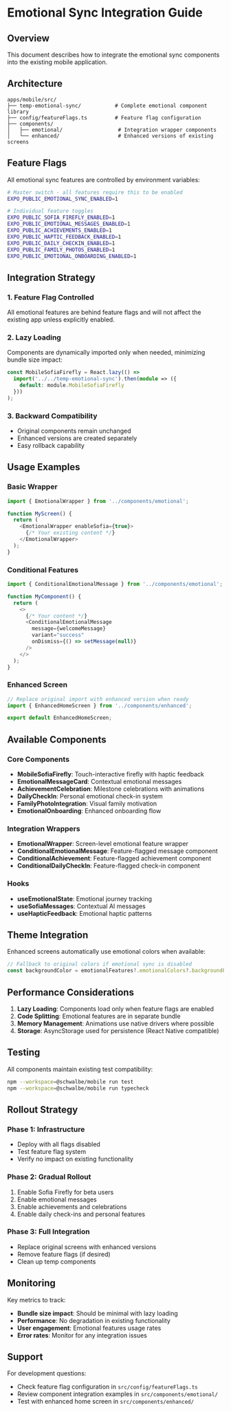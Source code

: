 # Emotional Sync Integration Guide

## Overview

This document describes how to integrate the emotional sync components into the existing mobile application.

## Architecture

```
apps/mobile/src/
├── temp-emotional-sync/           # Complete emotional component library
├── config/featureFlags.ts         # Feature flag configuration
├── components/
│   ├── emotional/                  # Integration wrapper components
│   └── enhanced/                   # Enhanced versions of existing screens
```

## Feature Flags

All emotional sync features are controlled by environment variables:

```bash
# Master switch - all features require this to be enabled
EXPO_PUBLIC_EMOTIONAL_SYNC_ENABLED=1

# Individual feature toggles
EXPO_PUBLIC_SOFIA_FIREFLY_ENABLED=1
EXPO_PUBLIC_EMOTIONAL_MESSAGES_ENABLED=1
EXPO_PUBLIC_ACHIEVEMENTS_ENABLED=1
EXPO_PUBLIC_HAPTIC_FEEDBACK_ENABLED=1
EXPO_PUBLIC_DAILY_CHECKIN_ENABLED=1
EXPO_PUBLIC_FAMILY_PHOTOS_ENABLED=1
EXPO_PUBLIC_EMOTIONAL_ONBOARDING_ENABLED=1
```

## Integration Strategy

### 1. Feature Flag Controlled

All emotional features are behind feature flags and will not affect the existing app unless explicitly enabled.

### 2. Lazy Loading

Components are dynamically imported only when needed, minimizing bundle size impact:

```typescript
const MobileSofiaFirefly = React.lazy(() =>
  import('../../temp-emotional-sync').then(module => ({
    default: module.MobileSofiaFirefly
  }))
);
```

### 3. Backward Compatibility

- Original components remain unchanged
- Enhanced versions are created separately
- Easy rollback capability

## Usage Examples

### Basic Wrapper

```typescript
import { EmotionalWrapper } from '../components/emotional';

function MyScreen() {
  return (
    <EmotionalWrapper enableSofia={true}>
      {/* Your existing content */}
    </EmotionalWrapper>
  );
}
```

### Conditional Features

```typescript
import { ConditionalEmotionalMessage } from '../components/emotional';

function MyComponent() {
  return (
    <>
      {/* Your content */}
      <ConditionalEmotionalMessage
        message={welcomeMessage}
        variant="success"
        onDismiss={() => setMessage(null)}
      />
    </>
  );
}
```

### Enhanced Screen

```typescript
// Replace original import with enhanced version when ready
import { EnhancedHomeScreen } from '../components/enhanced';

export default EnhancedHomeScreen;
```

## Available Components

### Core Components

- **MobileSofiaFirefly**: Touch-interactive firefly with haptic feedback
- **EmotionalMessageCard**: Contextual emotional messages
- **AchievementCelebration**: Milestone celebrations with animations
- **DailyCheckIn**: Personal emotional check-in system
- **FamilyPhotoIntegration**: Visual family motivation
- **EmotionalOnboarding**: Enhanced onboarding flow

### Integration Wrappers

- **EmotionalWrapper**: Screen-level emotional feature wrapper
- **ConditionalEmotionalMessage**: Feature-flagged message component
- **ConditionalAchievement**: Feature-flagged achievement component
- **ConditionalDailyCheckIn**: Feature-flagged check-in component

### Hooks

- **useEmotionalState**: Emotional journey tracking
- **useSofiaMessages**: Contextual AI messages
- **useHapticFeedback**: Emotional haptic patterns

## Theme Integration

Enhanced screens automatically use emotional colors when available:

```typescript
// Fallback to original colors if emotional sync is disabled
const backgroundColor = emotionalFeatures?.emotionalColors?.backgroundPrimary || '#1e293b';
```

## Performance Considerations

1. **Lazy Loading**: Components load only when feature flags are enabled
2. **Code Splitting**: Emotional features are in separate bundle
3. **Memory Management**: Animations use native drivers where possible
4. **Storage**: AsyncStorage used for persistence (React Native compatible)

## Testing

All components maintain existing test compatibility:

```bash
npm --workspace=@schwalbe/mobile run test
npm --workspace=@schwalbe/mobile run typecheck
```

## Rollout Strategy

### Phase 1: Infrastructure
- Deploy with all flags disabled
- Test feature flag system
- Verify no impact on existing functionality

### Phase 2: Gradual Rollout
1. Enable Sofia Firefly for beta users
2. Enable emotional messages
3. Enable achievements and celebrations
4. Enable daily check-ins and personal features

### Phase 3: Full Integration
- Replace original screens with enhanced versions
- Remove feature flags (if desired)
- Clean up temp components

## Monitoring

Key metrics to track:
- **Bundle size impact**: Should be minimal with lazy loading
- **Performance**: No degradation in existing functionality
- **User engagement**: Emotional features usage rates
- **Error rates**: Monitor for any integration issues

## Support

For development questions:
- Check feature flag configuration in `src/config/featureFlags.ts`
- Review component integration examples in `src/components/emotional/`
- Test with enhanced home screen in `src/components/enhanced/`